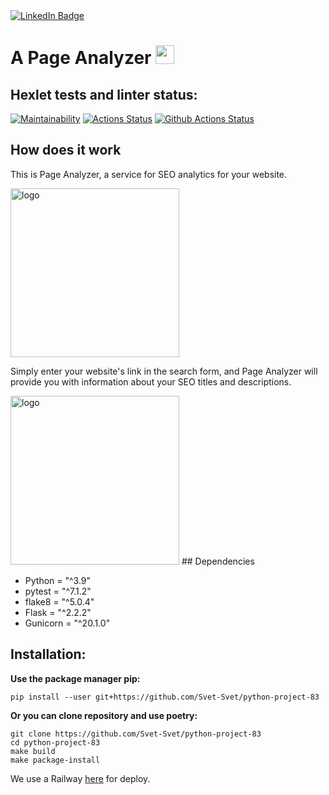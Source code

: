 </div>

<div id="badges">
  <a href="https://www.linkedin.com/in/sviatoslav-ivanov-66a490182/">
    <img src="https://img.shields.io/badge/LinkedIn-blue?style=for-the-badge&logo=linkedin&logoColor=white" alt="LinkedIn Badge"/>
  </a>
</div>

<img src="https://komarev.com/ghpvc/?username=Svet-Svet&style=flat-square&color=blue" alt=""/>

<h1>
A Page Analyzer
  <img src="https://media.giphy.com/media/hvRJCLFzcasrR4ia7z/giphy.gif" width="30px"/>
</h1>



## Hexlet tests and linter status:
[![Maintainability](https://api.codeclimate.com/v1/badges/25eadf2c89e76a174117/maintainability)](https://codeclimate.com/github/Svet-Svet/python-project-83/maintainability)
[![Actions Status](https://github.com/Svet-Svet/python-project-83/workflows/hexlet-check/badge.svg)](https://github.com/Svet-Svet/python-project-83/actions)
[![Github Actions Status](https://github.com/Svet-Svet/python-project-83/workflows/Python%20CI/badge.svg)](https://github.com/Svet-Svet/python-project-83/actions)


## How does it work

This is Page Analyzer, a service for SEO analytics for your website.

<img src="https://imgur.com/lBzTGlE.png" alt="logo" width="270" height="auto" />

Simply enter your website's link in the search form, and Page Analyzer will provide you with information about your SEO titles and descriptions.

<img src="https://imgur.com/6W5bNm3.png" alt="logo" width="270" height="auto" />
## Dependencies

- Python = "^3.9"
- pytest = "^7.1.2"
- flake8 = "^5.0.4"
- Flask = "^2.2.2"
- Gunicorn = "^20.1.0"

## Installation:

**Use the package manager pip:**
```
pip install --user git+https://github.com/Svet-Svet/python-project-83
```
**Or you can clone repository and use poetry:**
```
git clone https://github.com/Svet-Svet/python-project-83
cd python-project-83
make build
make package-install
```

We use a Railway [here](https://railway.app/project/5099335b-698d-4824-8c88-266602a89cff/service/c9cb75bb-6e54-4003-9c0f-b41958c42dc4) for deploy.
